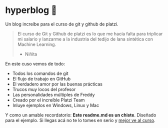 # hyperblog 💚
Un blog increíbe para el curso de git y github de platzi.
> El curso de Git y Github de platzi es lo que me hacía falta para triplicar mi salario y lanzarme a la industria del tedijo de lana sintética con Machine Learning.
> - Niñita

En este cuso vemos de todo:
- Todos los comandos de git
- El flujo de trabajo en GitHub
- El verdadero amor por las buenas prácticas
- Trucos muy locos del profesor
- Las personalidades múltiples de Freddy
- Creado por el increíble Platzi Team
- Inluye ejemplos en Windows, Linux y Mac

Y como un amable recordatorio: **Este readme.md es un chiste**. Diseñado para el ejemplo. Si llegas acá no te lo tomes en serio y [mejor ve al curso](https://platzi.com/ "mejor ve al curso"). 